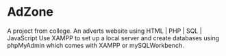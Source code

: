 # AdZone
A project from college. An adverts website using HTML | PHP | SQL | JavaScript
Use XAMPP to set up a local server and create databases using phpMyAdmin which comes with XAMPP or mySQLWorkbench.

